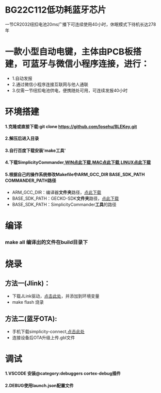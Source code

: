 # BG22C112低功耗蓝牙芯片
一节CR2032纽扣电池20ms广播下可连续使用40小时，休眠模式下待机长达278年

# 一款小型自动电键，主体由PCB板搭建，可蓝牙与微信小程序连接，进行：

* 1.自动发报
* 2.通过微信小程序连接互联网与他人通联
* 3.仅需一节纽扣电池供电，便携随处可用，可连续发报40小时

# 环境搭建

#### 1.克隆或直接下载:git clone https://github.com/losehu/BLEKey.git
#### 2.解压后进入目录 
#### 3.自行百度下载安装'make工具'
#### 4.下载SimplicityCommander,[WIN点此下载](https://www.silabs.com/documents/public/software/SimplicityCommander-Windows.zip),[MAC点此下载](https://www.silabs.com/documents/public/software/SimplicityCommander-Mac.zip),[LINUX点此下载](https://www.silabs.com/documents/public/software/SimplicityCommander-Linux.zip)
#### 5.根据自己的操作系统修改Makefile中ARM_GCC_DIR BASE_SDK_PATH COMMANDER_PATH路径
*  ARM_GCC_DIR：编译器**文件夹**路径，[点此下载](https://developer.arm.com/downloads/-/arm-gnu-toolchain-downloads/12-2-rel1)
*  BASE_SDK_PATH：GECKO-SDK**文件夹**路径，[点此下载](https://github.com/SiliconLabs/simplicity_sdk/releases/download/v2024.12.0/gecko-sdk.zip)
*  BASE_SDK_PATH：SimplicityCommander**工具**的路径

# 编译
### make all 编译出的文件在build目录下

# 烧录
## 方法一(Jlink)：
* 下载JLink驱动，[点击此处](https://www.segger.com/downloads/jlink/)，并添加到环境变量
* make flash 烧录
## 方法二(蓝牙OTA):
* 手机下载simplicity-connect,[点击此处](https://www.silabs.com/developer-tools/simplicity-connect-mobile-app?tab=downloads) 
* 连接设备后OTA升级上传.gbl文件

# 调试
#### 1.VSCODE 安装@category:debuggers cortex-debug插件
#### 2.DEBUG使用launch.json配置文件
